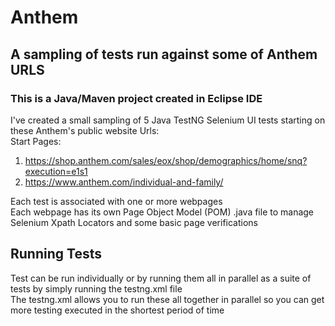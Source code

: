 # Anthem
## A sampling of tests run against some of Anthem URLS

### This is a Java/Maven project created in Eclipse IDE  
I've created a small sampling of 5 Java TestNG Selenium UI tests starting on these Anthem's public website Urls:  
Start Pages:  
1.  https://shop.anthem.com/sales/eox/shop/demographics/home/snq?execution=e1s1  
2.  https://www.anthem.com/individual-and-family/  

Each test is associated with one or more webpages  
Each webpage has its own Page Object Model (POM) .java file to manage Selenium Xpath Locators and some basic page verifications  
## Running Tests  
Test can be run individually or by running them all in parallel as a suite of tests by simply running the testng.xml file  
The testng.xml allows you to run these all together in parallel so you can get more testing executed in the shortest period of time  
